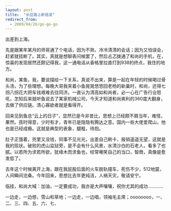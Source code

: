 ```yaml
---
layout: post
title:  "长征路上新摇滚"
redirect_from:
  - 2009/04/26/go-go-go
---
```


出差到上海。

先是跟某年某月的师哥通了个电话，因为不熟，冷冷清清的会话；因为又怕误会，赶紧就挂断了。其实，真就是想聊表问候罢了，然后忐忑拨通了和尚的手机，在，惊喜的发现居然还颇记得我，这一通电话从香格里拉直打到938的终点，我住的地方。

和尚，某鱼，我，要说描绘一下关系，真说不出来，算是一起在年轻的时候喝过骨头汤，为了些理想。每晚大哥我夹着小鱼晃晃悠悠回老杨的新巢时，和尚，还得七拐八拐花大把车钱艰难去往同济。一直认为清高如和尚者，必一心在广告行业怒吼，怎知后来就听鱼说去了某家机械公司，今天才知道和尚爽利的360度大翻身，去做了供应链。清心寡欲者就是看得开。

回来见到鱼总“云上的日子”，显然已是今非昔比，思想上已经颇不屑当年，难怪，果然。孩时得意，少时有才，青年已是隐隐有腾达之意。国内一些大佬爱爬山，他也是已经成瘾。这就是典型的表象，腿粗，待抱。

肚子正饿着，兜里又没钱，同事不见光光，出差自己刷卡，报销遥遥无望，这就是我的现状。破败的虎山监狱旁，是不会有什么风景，水清沙白的石老人，看多了也腻。以若所为求若所欲，犹缘木而求鱼也，经常嘲笑自己的当口，智商，真像是愈发低了。

去年这个时候离开上海，跟在我屁股后面的火车脱轨撞车，死伤不少，512地震，人间瞬间沧桑。今年回来，思想比去年更纯洁，人祸天灾，敬请安宁。

临挂，和尚大喊：加油，一定要成功，我亦是大声嚷嚷，祝你尤其的成功…………

一边走，一边想，雪山和草地；一边走，一边唱，领袖毛主席；oooooooo，一、二、三、四、五、六、七、

